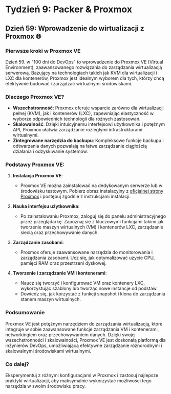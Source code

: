 # Tydzień 9: Packer & Proxmox

## Dzień 59: Wprowadzenie do wirtualizacji z Proxmox 🌐

### Pierwsze kroki w Proxmox VE
Dzień 59. w "100 dni do DevOps" to wprowadzenie do Proxmox VE (Virtual Environment), zaawansowanego rozwiązania do zarządzania wirtualizacją serwerową. Bazujący na technologiach takich jak KVM dla wirtualizacji i LXC dla kontenerów, Proxmox jest idealnym wyborem dla tych, którzy chcą efektywnie budować i zarządzać wirtualnymi środowiskami.

### Dlaczego Proxmox VE?
- **Wszechstronność**: Proxmox oferuje wsparcie zarówno dla wirtualizacji pełnej (KVM), jak i kontenerów (LXC), zapewniając elastyczność w wyborze odpowiednich technologii dla różnych zastosowań.
- **Skalowalność**: Dzięki intuicyjnemu interfejsowi użytkownika i potężnym API, Proxmox ułatwia zarządzanie rozległymi infrastrukturami wirtualnymi.
- **Zintegrowane narzędzia do backupu**: Kompleksowe funkcje backupu i odtwarzania danych pozwalają na łatwe zarządzanie ciągłością działania i odzyskiwanie systemów.

### Podstawy Proxmox VE:
1. **Instalacja Proxmox VE**:
   - Proxmox VE można zainstalować na dedykowanym serwerze lub w środowisku testowym. Pobierz obraz instalacyjny z [oficjalnej strony Proxmox](https://www.proxmox.com/en/downloads) i postępuj zgodnie z instrukcjami instalacji.

2. **Nauka interfejsu użytkownika**:
   - Po zainstalowaniu Proxmox, zaloguj się do panelu administracyjnego przez przeglądarkę. Zapoznaj się z kluczowymi funkcjami takimi jak tworzenie maszyn wirtualnych (VM) i kontenerów LXC, zarządzanie siecią oraz przechowywanie danych.

3. **Zarządzanie zasobami**:
   - Proxmox oferuje zaawansowane narzędzia do monitorowania i zarządzania zasobami. Ucz się, jak optymalizować użycie CPU, pamięci RAM oraz przestrzeni dyskowej.

4. **Tworzenie i zarządzanie VM i kontenerami**:
   - Naucz się tworzyć i konfigurować VM oraz kontenery LXC, wykorzystując szablony lub tworząc nowe instancje od podstaw.
   - Dowiedz się, jak korzystać z funkcji snapshot i klona do zarządzania stanem maszyn wirtualnych.

### Podsumowanie
Proxmox VE jest potężnym narzędziem do zarządzania wirtualizacją, które integruje w sobie zaawansowane funkcje zarządzania VM i kontenerami, networkingiem oraz przechowywaniem danych. Dzięki swojej wszechstronności i skalowalności, Proxmox VE jest doskonałą platformą dla inżynierów DevOps, umożliwiającą efektywne zarządzanie różnorodnymi i skalowalnymi środowiskami wirtualnymi.

### Co dalej?
Eksperymentuj z różnymi konfiguracjami w Proxmox i zastosuj najlepsze praktyki wirtualizacji, aby maksymalnie wykorzystać możliwości tego narzędzia w swoim środowisku pracy.

